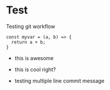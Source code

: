 # Test
Testing git workflow
```
const myvar = (a, b) => {
  return a + b;
}
```

- this is awesome
- this is cool right?

- testing multiple line commit message